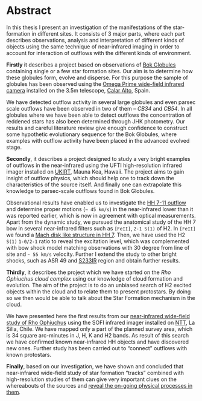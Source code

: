 # Abstract

In this thesis I present an investigation of the manifestations of the star-formation in different sites. It consists of 3 major parts, where each part describes observations, analysis and interpretation of different kinds of objects using the same technique of near-infrared imaging in order to account for interaction of outflows with the different kinds of environment.

**Firstly** it describes a project based on observations of [Bok Globules](https://en.wikipedia.org/wiki/Bok_globule) containing single or a few star formation sites. Our aim is to determine how these globules form, evolve and disperse. For this purpose the sample of globules has been observed using the [Omega Prime wide-field infrared camera](https://www.caha.es/CAHA/Instruments/IRCAM/OPRIME/OPrime.html) installed on the 3.5m telescope, [Calar Alto](http://www.caha.es/), Spain.

We have detected outflow activity in several large globules and even parsec scale outflows have been observed in two of them – *CB34* and *CB54*. In all globules where we have been able to detect outflows the concentration of reddened stars has also been determined through JHK photometry. Our results and careful literature review give enough confidence to construct some hypothetic evolutionary sequence for the Bok Globules, where examples with outflow activity have been placed in the advanced evolved stage.

**Secondly**, it describes a project designed to study a very bright examples of outflows in the near-infrared using the UFTI high-resolution infrared imager installed on [UKIRT](http://www.ukirt.hawaii.edu/), Mauna Kea, Hawaii. The project aims to gain insight of outflow physics, which should help one to track down the characteristics of the source itself. And finally one can extrapolate this knowledge to parsec-scale outflows found in Bok Globules.

Observational results have enabled us to investigate the [HH 7-11 outflow](http://adsabs.harvard.edu/abs/2003MNRAS.338...57K) and determine proper motions (`∼ 45 km/s`) in the near-infrared lower than it was reported earlier, which is now in agreement with optical measurements. Apart from the dynamic study, we pursued the anatomical study of the HH 7 bow in several near-infrared filters such as `[FeII]`, `2-1 S(1)` of H2. In `[FeII]` we found a [Mach disk like structure in HH 7](http://adsabs.harvard.edu/abs/2003MNRAS.339..524S). Then, we have used the H2 `S(1)` `1-0/2-1` ratio to reveal the excitation level, which was complemented with bow shock model matching observations with 30 degree from line of site and `∼ 55 km/s` velocity. Further I extend the study to other bright shocks, such as ASR 49 and [S233IR](http://adsabs.harvard.edu/abs/2004A%26A...418..163K) region and obtain further results.

**Thirdly**, it describes the project which we have started on the *Rho Ophiuchus cloud complex* using our knowledge of cloud formation and evolution. The aim of the project is to do an unbiased search of H2 excited objects within the cloud and to relate them to present protostars. By doing so we then would be able to talk about the Star Formation mechanism in the cloud.

We have presented here the first results from our [near-infrared wide-field study of Rho Ophiuchus](http://adsabs.harvard.edu/abs/2004A%26A...426..171K) using the SOFI infrared imager installed on [NTT](https://www.eso.org/sci/facilities/lasilla/telescopes/ntt/overview.html), La Silla, Chile. We have mapped only a part of the planned survey area, which is 34 square arc-minutes in J, H, K and H2 bands. As result of this search we have confirmed known near-infrared HH objects and have discovered new ones. Further study has been carried out to “connect” outflows with known protostars.

**Finally**, based on our investigation, we have shown and concluded that near-infrared wide-field study of star formation “tracks” combined with high-resolution studies of them can give very important clues on the whereabouts of the sources and [reveal the on-going physical processes in them](http://adsabs.harvard.edu/abs/2006A%26A...447..609S).
